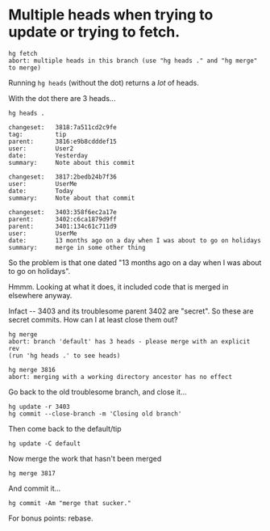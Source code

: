 # Multiple heads when trying to update or trying to fetch.

    hg fetch
    abort: multiple heads in this branch (use "hg heads ." and "hg merge" to merge)
    
Running `hg heads` (without the dot) returns a *lot* of heads.

With the dot there are 3 heads...

    hg heads .
    
    changeset:   3818:7a511cd2c9fe
    tag:         tip
    parent:      3816:e9b8cdddef15
    user:        User2
    date:        Yesterday
    summary:     Note about this commit

    changeset:   3817:2bedb24b7f36
    user:        UserMe
    date:        Today
    summary:     Note about that commit

    changeset:   3403:358f6ec2a17e
    parent:      3402:c6ca1879d9ff
    parent:      3401:134c61c711d9
    user:        UserMe
    date:        13 months ago on a day when I was about to go on holidays
    summary:     merge in some other thing

So the problem  is that one dated "13 months ago on a day when I was about to go on holidays".

Hmmm. Looking at what it does, it included code that is merged in elsewhere anyway.

Infact -- 3403 and its troublesome parent 3402 are "secret". So these are secret commits. How can I at least close them out?


    hg merge
    abort: branch 'default' has 3 heads - please merge with an explicit rev
    (run 'hg heads .' to see heads)

    hg merge 3816
    abort: merging with a working directory ancestor has no effect

    
Go back to the old troublesome branch, and close it...

    hg update -r 3403
    hg commit --close-branch -m 'Closing old branch'

Then come back to the default/tip

    hg update -C default

Now merge the work that hasn't been merged

    hg merge 3817

And commit it...

    hg commit -Am "merge that sucker."

For bonus points: rebase.

